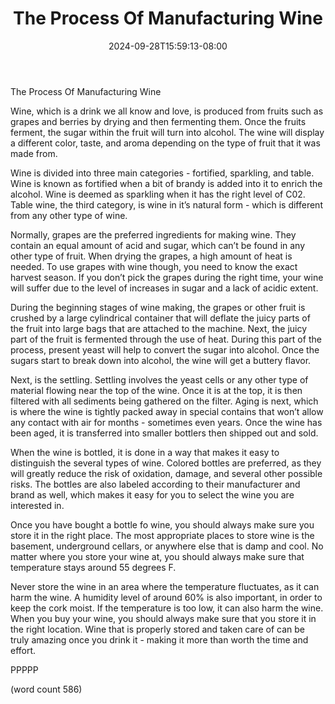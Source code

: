 ﻿---
title: "The Process Of Manufacturing Wine"
date: 2024-09-28T15:59:13-08:00
description: "Wine And Spirits Tips for Web Success"
featured_image: "/images/Wine And Spirits.jpg"
tags: ["Wine And Spirits"]
---

The Process Of Manufacturing Wine

Wine, which is a drink we all know and love, is produced from fruits such as grapes and berries by drying and then fermenting them.  Once the fruits ferment, the sugar within the fruit will turn into alcohol.  The wine will display a different color, taste, and aroma depending on the type of fruit that it was made from.  

Wine is divided into three main categories - fortified, sparkling, and table.  Wine is known as fortified when a bit of brandy is added into it to enrich the alcohol.  Wine is deemed as sparkling when it has the right level of C02.  Table wine, the third category, is wine in it’s natural form - which is different from any other type of wine.

Normally, grapes are the preferred ingredients for making wine.  They contain an equal amount of acid and sugar, which can’t be found in any other type of fruit.  When drying the grapes, a high amount of heat is needed.  To use grapes with wine though, you need to know the exact harvest season.  If you don’t pick the grapes during the right time, your wine will suffer due to the level of increases in sugar and a lack of acidic extent.

During the beginning stages of wine making, the grapes or other fruit is crushed by a large cylindrical container that will deflate the juicy parts of the fruit into large bags that are attached to the machine.  Next, the juicy part of the fruit is fermented through the use of heat.  During this part of the process, present yeast will help to convert the sugar into alcohol.  Once the sugars start to break down into alcohol, the wine will get a buttery flavor.

Next, is the settling.  Settling involves the yeast cells or any other type of material flowing near the top of the wine.  Once it is at the top, it is then filtered with all sediments being gathered on the filter.  Aging is next, which is where the wine is tightly packed away in special contains that won’t allow any contact with air for months - sometimes even years.  Once the wine has been aged, it is transferred into smaller bottlers then shipped out and sold.

When the wine is bottled, it is done in a way that makes it easy to distinguish the several types of wine.  Colored bottles are preferred, as they will greatly reduce the risk of oxidation, damage, and several other possible risks.  The bottles are also labeled according to their manufacturer and brand as well, which makes it easy for you to select the wine you are interested in.

Once you have bought a bottle fo wine, you should always make sure you store it in the right place.  The most appropriate places to store wine is the basement, underground cellars, or anywhere else that is damp and cool.  No matter where you store your wine at, you should always make sure that temperature stays around 55 degrees F.  

Never store the wine in an area where the temperature fluctuates, as it can harm the wine.  A humidity level of around 60% is also important, in order to keep the cork moist.  If the temperature is too low, it can also harm the wine.  When you buy your wine, you should always make sure that you store it in the right location.  Wine that is properly stored and taken care of can be truly amazing once you drink it - making it more than worth the time and effort.

PPPPP

(word count 586)
